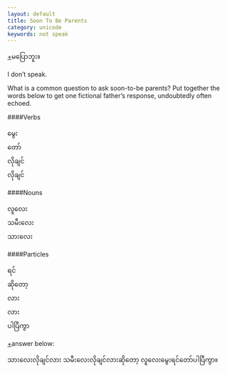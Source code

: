 ```yaml
---
layout: default
title: Soon To Be Parents
category: unicode
keywords: not speak
---
```


<p class="hide-trigger"><a href="#">+</a><span class="mm3">မပြောဘူး။</span></p>
<p class="en hide-this">I don’t speak.</p>

What is a common question to ask soon-to-be parents? Put together the words below to get one fictional father’s response, undoubtedly often echoed.    

####Verbs
<p class="mm3">
မွေး<br>
တော်<br>
လိုချင်<br>
လိုချင်
</p>    

####Nouns
<p class="mm3">
လူလေး<br>
သမီးလေး<br>
သားလေး
</p>    

####Particles
<p class="mm3">
ရင်<br>
ဆိုတော့<br>
လား<br>
လား<br>
ပါပြီကွာ
</p>    

<p class="hide-trigger"><a href="#">+</a>answer below:</p>
<p class="mm3 hide-this">သားလေးလိုချင်လား သမီးလေးလိုချင်လားဆိုတော့ လူလေးမွေးရင်တော်ပါပြီကွာ။</p>
